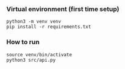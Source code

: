 ### Virtual environment (first time setup)

    python3 -m venv venv
    pip install -r requirements.txt

### How to run

    source venv/bin/activate
    python3 src/api.py
